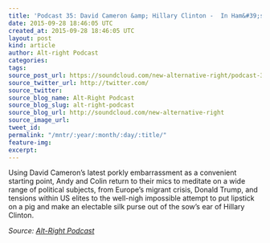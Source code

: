 ```yaml
---
title: 'Podcast 35: David Cameron &amp; Hillary Clinton -  In Ham&#39;s Way'
date: 2015-09-28 18:46:05 UTC
created_at: 2015-09-28 18:46:05 UTC
layout: post
kind: article
author: Alt-right Podcast
categories: 
tags: 
source_post_url: https://soundcloud.com/new-alternative-right/podcast-35-david-cameron-in-hams-way
source_twitter_url: http://twitter.com/
source_twitter: 
source_blog_name: Alt-Right Podcast
source_blog_slug: alt-right-podcast
source_blog_url: http://soundcloud.com/new-alternative-right
source_image_url: 
tweet_id: 
permalink: "/mntr/:year/:month/:day/:title/"
feature-img: 
excerpt: 
---
```

Using David Cameron’s latest porkly embarrassment as a convenient starting point, Andy and Colin return to their mics to meditate on a wide range of political subjects, from Europe’s migrant crisis, Donald Trump, and tensions within US elites to the well-nigh impossible attempt to put lipstick on a pig and make an electable silk purse out of the sow’s ear of Hillary Clinton.<div class="">
    <i>Source: <a href="http://soundcloud.com/new-alternative-right">Alt-Right Podcast</a></i>
</div>
